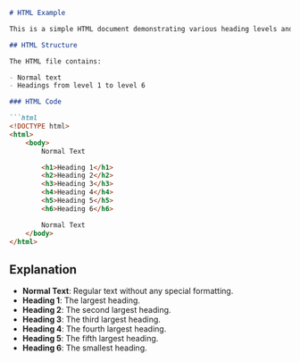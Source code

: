 ```markdown
# HTML Example

This is a simple HTML document demonstrating various heading levels and normal text.

## HTML Structure

The HTML file contains:

- Normal text
- Headings from level 1 to level 6

### HTML Code

```html
<!DOCTYPE html>
<html>
    <body>
        Normal Text

        <h1>Heading 1</h1>
        <h2>Heading 2</h2>
        <h3>Heading 3</h3>
        <h4>Heading 4</h4>
        <h5>Heading 5</h5>
        <h6>Heading 6</h6>

        Normal Text
    </body>
</html>
```

## Explanation

- **Normal Text**: Regular text without any special formatting.
- **Heading 1**: The largest heading.
- **Heading 2**: The second largest heading.
- **Heading 3**: The third largest heading.
- **Heading 4**: The fourth largest heading.
- **Heading 5**: The fifth largest heading.
- **Heading 6**: The smallest heading.
